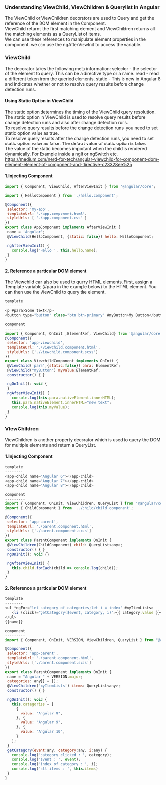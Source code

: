 ### Understanding ViewChild, ViewChildren & Querylist in Angular
The ViewChild or ViewChildren decorators are used to Query and get the reference of the DOM element in the Component.                 
ViewChild returns the first matching element and ViewChildren returns all the matching elements as a QueryList of items.             
We can use these references to manipulate element properties in the component.
 we can use the ngAfterViewInit to access the  variable.
### ViewChild

 The decorator takes the following meta information:
 selector - the selector of the element to query. This can be a directive type or a name.
 read - read a different token from the queried elements.
 static - This is new in Angular 8 and indicates whether or not to resolve query results before change detection runs.
 
 
 #### Using Static Option in ViewChild
 The static option determines the timing of the ViewChild query resolution.          
 The static option in ViewChild is used to resolve query results before change detection runs and also after change detection runs.           
 To resolve query results before the change detection runs, you need to set static option value as true.            
 To resolve query results after the change detection runs, you need to set static option value as false. The default value of static option is false.            
 The value of the static becomes important when the child is rendered dynamically. For Example inside a ngIf or ngSwitch etc. 
 https://medium.com/nerd-for-tech/angular-viewchild-for-component-dom-element-element-of-component-and-directive-c23328ee1525
 
 #### 1.Injecting Component
 ```Javascript
 import { Component, ViewChild, AfterViewInit } from '@angular/core';

import { HelloComponent } from './hello.component';

@Component({
  selector: 'my-app',
  templateUrl: './app.component.html',
  styleUrls: [ './app.component.css' ]
})
export class AppComponent implements AfterViewInit {
  name = 'Angular';
  @ViewChild(HelloComponent, {static: false}) hello: HelloComponent;

  ngAfterViewInit() {
    console.log('Hello ', this.hello.name); 
  }
}
 ```
 

 #### 2. Reference a particular DOM element
The Viewchild can also be used to query HTML elements.
First, assign a Template variable (#para in the example below) to the HTML element. You can then use the ViewChild to query the element.
 ```Javascript
 template
 --------
<p #para>Some text</p>
<button type="button" class="btn btn-primary" #myButton>My Button</button> 
 
 component
 --------
 import { Component, OnInit ,ElementRef, ViewChild} from '@angular/core';
@Component({
  selector: 'app-viewchild',
  templateUrl: './viewchild.component.html',
  styleUrls: ['./viewchild.component.scss']
})
export class ViewchildComponent implements OnInit {
  @ViewChild('para',{static:false}) para: ElementRef;
  @ViewChild("myButton") myValue:ElementRef; 
  constructor() { }

  ngOnInit(): void {
  }
  ngAfterViewInit() {
    console.log(this.para.nativeElement.innerHTML);
    this.para.nativeElement.innerHTML="new text";
    console.log(this.myValue);  
  }
}
 ```
 
 ### ViewChildren         
ViewChildren is another property decorator which is used to query the DOM for multiple elements and return a QueryList.      
 
  #### 1.Injecting Component
 ```Javascript
 template
 --------
 <app-child name="Angular 6"></app-child>
 <app-child name="Angular 7"></app-child>
 <app-child name="Angular 8"></app-child>

component
---------
import { Component, OnInit, ViewChildren, QueryList } from '@angular/core';
import { ChildComponent } from '../child/child.component';

@Component({
  selector: 'app-parent',
  templateUrl: './parent.component.html',
  styleUrls: ['./parent.component.scss']
})
export class ParentComponent implements OnInit {
  @ViewChildren(ChildComponent) child: QueryList<any>;
  constructor() { }
  ngOnInit(): void {}

  ngAfterViewInit() {
    this.child.forEach(child => console.log(child));
  }
}
```

 #### 2. Reference a particular DOM element
 ```Javascript
 template
 --------
<ul *ngFor="let category of categories;let i = index" #myItemLists>
    <li (click)="getCategory($event, category, i)">{{ category.value }}</li>
</ul>
{{name}}

component
---------
import { Component, OnInit, VERSION, ViewChildren, QueryList } from "@angular/core";

@Component({
  selector: 'app-parent',
  templateUrl: './parent.component.html',
  styleUrls: ['./parent.component.scss']
})
export class ParentComponent implements OnInit {
  name = "Angular " + VERSION.major;
  categories: any[] = [];
  @ViewChildren('myItemLists') items: QueryList<any>;
  constructor() { }

  ngOnInit(): void {
    this.categories = [
      {
        value: "Angular 8",
      }, {
        value: "Angular 9",
      }, {
        value: "Angular 10",
      }
    ];
  }
  getCategory(event:any, category:any, i:any) {
    console.log('category clicked : ', category);
    console.log('event : ', event);
    console.log('index of category : ', i);
    console.log('all items : ', this.items)
  }
}
```
 
 
